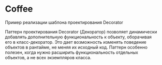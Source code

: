 # Coffee

Пример реализации шаблона проектирования Decorator


Паттерн проектирования Decorator (Декоратор) позволяет динамически добавлять дополнительную функциональность к объекту, оборачивая его в класс-декоратор. Это дает возможность изменять поведение объектов в рантайме, не меняя их исходный код. Паттерн особенно полезен, когда нужно расширить функциональность отдельных объектов, а не всех экземпляров класса.
